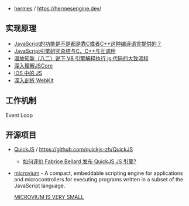 - [hermes](https://github.com/facebook/hermes) / https://hermesengine.dev/

## 实现原理

- [JavaScript的功能是不是都是靠C或者C++这种编译语言提供的？](https://www.zhihu.com/question/49176184)
- [JavaScript引擎研究总结与C、C++与互调用](https://blog.csdn.net/wangbuji/article/details/69526031)
- [温故知新（八二）说下 V8 引擎解释执行 js 代码的大致流程](https://blog.csdn.net/MFWSCQ/article/details/111468503)
- [深入理解JSCore](https://tech.meituan.com/2018/08/23/deep-understanding-of-jscore.html)
- [iOS 中的 JS](https://zhuanlan.zhihu.com/p/34646281)
- [深入剖析 WebKit](http://www.starming.com/2017/10/11/deeply-analyse-webkit/#/HTML-%E6%A0%87%E5%87%86)

## 工作机制

Event Loop

## 开源项目

- [QuickJS](https://github.com/bellard/quickjs) / https://github.com/quickjs-zh/QuickJS

    - [如何评价 Fabrice Bellard 发布 QuickJS JS 引擎?](https://www.zhihu.com/question/334509855)

- [microvium](https://github.com/coder-mike/microvium) - A compact, embeddable scripting engine for applications and microcontrollers for executing programs written in a subset of the JavaScript language.

    [MICROVIUM IS VERY SMALL](https://coder-mike.com/blog/2022/06/11/microvium-is-very-small/)
